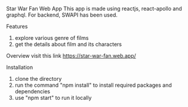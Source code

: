 Star War Fan Web App
This app is made using reactjs, react-apollo and graphql. For backend, SWAPI has been used.

Features
1. explore various genre of films
2. get the details about film and its characters

Overview
visit this link https://star-war-fan.web.app/

Installation
1. clone the directory
2. run the command "npm install" to install required packages and dependencies
3. use "npm start" to run it locally 

